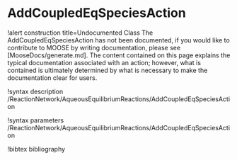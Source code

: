 <!-- MOOSE Documentation Stub: Remove this when content is added. -->

# AddCoupledEqSpeciesAction

!alert construction title=Undocumented Class
The AddCoupledEqSpeciesAction has not been documented, if you would like to contribute to MOOSE by writing
documentation, please see [MooseDocs/generate.md]. The content contained on this page explains the typical
documentation associated with an action; however, what is contained is ultimately determined by what
is necessary to make the documentation clear for users.

!syntax description /ReactionNetwork/AqueousEquilibriumReactions/AddCoupledEqSpeciesAction

!syntax parameters /ReactionNetwork/AqueousEquilibriumReactions/AddCoupledEqSpeciesAction

!bibtex bibliography
